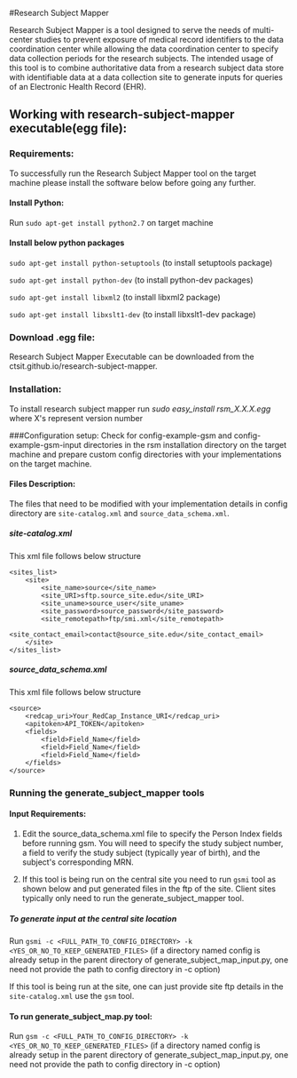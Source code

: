 #Research Subject Mapper

Research Subject Mapper is a tool designed to serve the needs of multi-center studies to prevent exposure of medical record identifiers to the data coordination center while allowing the data coordination center to specify data collection periods for the research subjects.  The intended usage of this tool is to combine authoritative data from a research subject data store with identifiable data at a data collection site to generate inputs for queries of an Electronic Health Record (EHR).

## Working with research-subject-mapper executable(egg file):
### Requirements:
To successfully run the Research Subject Mapper tool on the target machine please install the software below before going any further.
#### Install Python:
Run ```sudo apt-get install python2.7``` on target machine
#### Install below python packages
```sudo apt-get install python-setuptools``` (to install setuptools package)

```sudo apt-get install python-dev``` (to install python-dev packages)

```sudo apt-get install libxml2``` (to install libxml2 package)

```sudo apt-get install libxslt1-dev``` (to install libxslt1-dev package)
### Download .egg file:
Research Subject Mapper Executable can be downloaded from the ctsit.github.io/research-subject-mapper. 

### Installation:
To install research subject mapper run *sudo easy_install rsm_X.X.X.egg* where X's represent version number

###Configuration setup:
Check for config-example-gsm and config-example-gsm-input directories in the rsm installation directory on the target machine and prepare custom config directories with your implementations on the target machine.

#### Files Description:
The files that need to be modified with your implementation details in config directory are `site-catalog.xml` and `source_data_schema.xml`.

##### site-catalog.xml
This xml file follows below structure

```
<sites_list>
	<site>
        <site_name>source</site_name>
        <site_URI>sftp.source_site.edu</site_URI>
        <site_uname>source_user</site_uname>
        <site_password>source_password</site_password>
        <site_remotepath>ftp/smi.xml</site_remotepath>
        <site_contact_email>contact@source_site.edu</site_contact_email>
    </site>
</sites_list>
```

##### source_data_schema.xml
This xml file follows below structure

```
<source>
	<redcap_uri>Your_RedCap_Instance_URI</redcap_uri>
	<apitoken>API_TOKEN</apitoken>
	<fields>
		<field>Field_Name</field>
		<field>Field_Name</field>
		<field>Field_Name</field>
	</fields>
</source>
```

### Running the generate_subject_mapper tools
#### Input Requirements:
1) Edit the source_data_schema.xml file to specify the Person Index fields before running gsm. You will need to specify the study subject number, a field to verify the study subject (typically year of birth), and the subject's corresponding MRN.

2) If this tool is being run on the central site you need to run `gsmi` tool as shown below and put generated files in the ftp of the site. Client sites typically only need to run the generate_subject_mapper tool.

##### To generate input at the central site location
Run `gsmi -c <FULL_PATH_TO_CONFIG_DIRECTORY> -k <YES_OR_NO_TO_KEEP_GENERATED_FILES>` (if a directory named config is already setup in the parent directory of generate_subject_map_input.py, one need not provide the path to config directory in -c option)

If this tool is being run at the site, one can just provide site ftp details in the `site-catalog.xml` use the `gsm` tool.


#### To run generate_subject_map.py tool:
Run `gsm -c <FULL_PATH_TO_CONFIG_DIRECTORY> -k <YES_OR_NO_TO_KEEP_GENERATED_FILES>` (if a directory named config is already setup in the parent directory of generate_subject_map_input.py, one need not provide the path to config directory in -c option)

